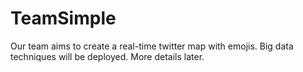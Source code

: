 # TeamSimple

Our team aims to create a real-time twitter map with emojis. Big data techniques will be deployed. 
More details later.
